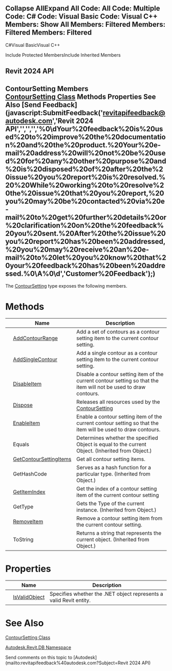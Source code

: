 ﻿

Collapse AllExpand All Code: All Code: Multiple Code: C# Code: Visual Basic Code: Visual C++  Members: Show All Members: Filtered Members: Filtered Members: Filtered   
---  
  
C#Visual BasicVisual C++

Include Protected MembersInclude Inherited Members

Revit 2024 API  
---  
ContourSetting Members  
[ContourSetting Class](273ba072-c140-14c8-3000-24bac8337dd2.md) Methods Properties See Also [Send Feedback](javascript:SubmitFeedback\('revitapifeedback@autodesk.com','Revit 2024 API','','','','%0\\dYour%20feedback%20is%20used%20to%20improve%20the%20documentation%20and%20the%20product.%20Your%20e-mail%20address%20will%20not%20be%20used%20for%20any%20other%20purpose%20and%20is%20disposed%20of%20after%20the%20issue%20you%20report%20is%20resolved.%20%20While%20working%20to%20resolve%20the%20issue%20that%20you%20report,%20you%20may%20be%20contacted%20via%20e-mail%20to%20get%20further%20details%20or%20clarification%20on%20the%20feedback%20you%20sent.%20After%20the%20issue%20you%20report%20has%20been%20addressed,%20you%20may%20receive%20an%20e-mail%20to%20let%20you%20know%20that%20your%20feedback%20has%20been%20addressed.%0\\A%0\\d','Customer%20Feedback'\);)  
---  
  
The [ContourSetting](273ba072-c140-14c8-3000-24bac8337dd2.md) type exposes the following members.

# Methods

|  | Name | Description |
| --- | --- | --- |
|  | [AddContourRange](078c56cd-c445-c4a0-1c75-0822639a90b6.md) | Add a set of contours as a contour setting item to the current contour setting. |
|  | [AddSingleContour](f7e5c3d5-8ef1-42fe-8f0d-eb3c9f2d3964.md) | Add a single contour as a contour setting item to the current contour setting. |
|  | [DisableItem](65fc1643-089a-760b-d4f9-a101ea48b8a7.md) | Disable a contour setting item of the current contour setting so that the item will not be used to draw contours. |
|  | [Dispose](08e03992-6f18-5bd8-347c-38fba3f4a1f4.md) | Releases all resources used by the [ContourSetting](273ba072-c140-14c8-3000-24bac8337dd2.md) |
|  | [EnableItem](cccac315-c3a5-9379-0382-249eb94ee1df.md) | Enable a contour setting item of the current contour setting so that the item will be used to draw contours. |
|  | Equals | Determines whether the specified Object is equal to the current Object. (Inherited from Object.) |
|  | [GetContourSettingItems](874b2349-0eff-2a17-cb9f-ca8be43c14b2.md) | Get all contour setting items. |
|  | GetHashCode | Serves as a hash function for a particular type.  (Inherited from Object.) |
|  | [GetItemIndex](767624bf-19ce-e506-7d36-27faeb22a60a.md) | Get the index of a contour setting item of the current contour setting |
|  | GetType | Gets the Type of the current instance. (Inherited from Object.) |
|  | [RemoveItem](63b5a3f9-062e-4821-3783-9a53663e5fe8.md) | Remove a contour setting item from the current contour setting. |
|  | ToString | Returns a string that represents the current object. (Inherited from Object.) |
  
# Properties

|  | Name | Description |
| --- | --- | --- |
|  | [IsValidObject](85b91877-0f04-5bef-872e-4b2dc97d4cf5.md) | Specifies whether the .NET object represents a valid Revit entity. |
  
# See Also

[ContourSetting Class](273ba072-c140-14c8-3000-24bac8337dd2.md)

[Autodesk.Revit.DB Namespace](87546ba7-461b-c646-cbb1-2cb8f5bff8b2.md)

Send comments on this topic to [Autodesk](mailto:revitapifeedback%40autodesk.com?Subject=Revit 2024 API)